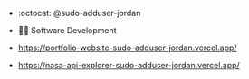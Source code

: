 - :octocat: @sudo-adduser-jordan
- :mage_man: Software Development 

- https://portfolio-website-sudo-adduser-jordan.vercel.app/

- https://nasa-api-explorer-sudo-adduser-jordan.vercel.app/
